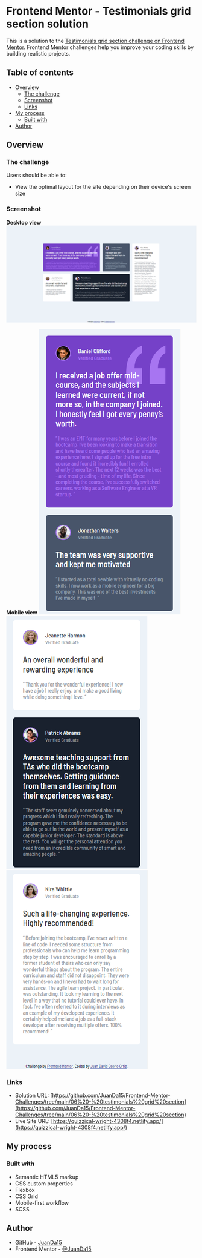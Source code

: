 # Frontend Mentor - Testimonials grid section solution

This is a solution to the [Testimonials grid section challenge on Frontend Mentor](https://www.frontendmentor.io/challenges/testimonials-grid-section-Nnw6J7Un7). Frontend Mentor challenges help you improve your coding skills by building realistic projects. 

## Table of contents

- [Overview](#overview)
  - [The challenge](#the-challenge)
  - [Screenshot](#screenshot)
  - [Links](#links)
- [My process](#my-process)
  - [Built with](#built-with)
- [Author](#author)

## Overview

### The challenge

Users should be able to:

- View the optimal layout for the site depending on their device's screen size

### Screenshot

**Desktop view**
![](./assets/images/screenshots/captura2.png)


**Mobile view**
![](./assets/images/screenshots/captura3.png)
![](./assets/images/screenshots/captura4.png)
![](./assets/images/screenshots/captura5.png)

### Links

- Solution URL: [https://github.com/JuanDa15/Frontend-Mentor-Challenges/tree/main/06%20-%20testimonials%20grid%20section](https://github.com/JuanDa15/Frontend-Mentor-Challenges/tree/main/06%20-%20testimonials%20grid%20section)
- Live Site URL: [https://quizzical-wright-4308f4.netlify.app/](https://quizzical-wright-4308f4.netlify.app/)

## My process

### Built with

- Semantic HTML5 markup
- CSS custom properties
- Flexbox
- CSS Grid
- Mobile-first workflow
- SCSS

## Author

- GitHub - [JuanDa15](https://github.com/JuanDa15)
- Frontend Mentor - [@JuanDa15](https://www.frontendmentor.io/profile/JuanDa15)
